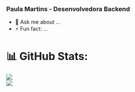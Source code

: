 ### Paula Martins - Desenvolvedora Backend

- 💬 Ask me about ...
- ⚡ Fun fact: ...

# 📊 GitHub Stats:
![](https://github-readme-stats.vercel.app/api?username=Morinian&theme=purple-blue&hide_border=false&include_all_commits=false&count_private=false)<br/>
![](https://github-readme-stats.vercel.app/api/top-langs/?username=GabsOrtega&theme=blue-green&hide_border=false&include_all_commits=false&count_private=false&layout=compact)
